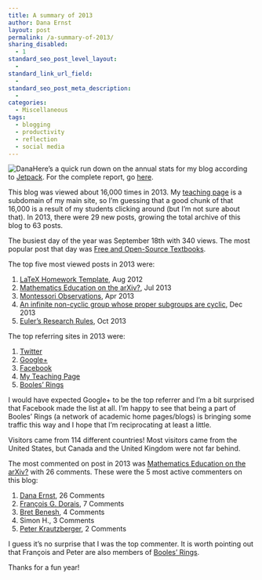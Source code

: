 ```yaml
---
title: A summary of 2013
author: Dana Ernst
layout: post
permalink: /a-summary-of-2013/
sharing_disabled:
  - 1
standard_seo_post_level_layout:
  - 
standard_link_url_field:
  - 
standard_seo_post_meta_description:
  - 
categories:
  - Miscellaneous
tags:
  - blogging
  - productivity
  - reflection
  - social media
---
```

<div class="kcite-section" kcite-section-id="1157">
  <p>
    <img src="http://i1.wp.com/danaernst.com/wp-content/uploads/2014/01/Dana-300x199.jpg?fit=300%2C199" alt="Dana" class="alignleft size-medium wp-image-1159" data-recalc-dims="1" />Here&#8217;s a quick run down on the annual stats for my blog according to <a href="http://jetpack.me/">Jetpack</a>. For the complete report, go <a href="http://jetpack.me/annual-report/31858472/2013/">here</a>.
  </p>
  
  <p>
    This blog was viewed about 16,000 times in 2013. My <a href="http://teaching.danaernst.com">teaching page</a> is a subdomain of my main site, so I&#8217;m guessing that a good chunk of that 16,000 is a result of my students clicking around (but I&#8217;m not sure about that). In 2013, there were 29 new posts, growing the total archive of this blog to 63 posts.
  </p>
  
  <p>
    The busiest day of the year was September 18th with 340 views. The most popular post that day was <a href="http://danaernst.com/resources/free-and-open-source-textbooks/">Free and Open-Source Textbooks</a>.
  </p>
  
  <p>
    The top five most viewed posts in 2013 were:
  </p>
  
  <ol>
    <li>
      <a href="http://danaernst.com/latex-homework-template/">LaTeX Homework Template</a>, Aug 2012
    </li>
    <li>
      <a href="http://danaernst.com/mathematics-education-on-the-arxiv/">Mathematics Education on the arXiv?</a>, Jul 2013
    </li>
    <li>
      <a href="http://danaernst.com/montessori-observations/">Montessori Observations</a>, Apr 2013
    </li>
    <li>
      <a href="http://danaernst.com/an-infinite-non-cyclic-group-whose-proper-subgroups-are-cyclic/">An infinite non-cyclic group whose proper subgroups are cyclic</a>, Dec 2013
    </li>
    <li>
      <a href="http://danaernst.com/eulers-research-rules/">Euler&#8217;s Research Rules</a>, Oct 2013
    </li>
  </ol>
  
  <p>
    The top referring sites in 2013 were:
  </p>
  
  <ol>
    <li>
      <a href="http://twitter.com">Twitter</a>
    </li>
    <li>
      <a href="http://plus.google.com">Google+</a>
    </li>
    <li>
      <a href="http://facebook.com">Facebook</a>
    </li>
    <li>
      <a href="http://teaching.danaernst.com">My Teaching Page</a>
    </li>
    <li>
      <a href="http://boolesrings.org">Booles&#8217; Rings</a>
    </li>
  </ol>
  
  <p>
    I would have expected Google+ to be the top referrer and I&#8217;m a bit surprised that Facebook made the list at all. I&#8217;m happy to see that being a part of Booles&#8217; Rings (a network of academic home pages/blogs) is bringing some traffic this way and I hope that I&#8217;m reciprocating at least a little.
  </p>
  
  <p>
    Visitors came from 114 different countries! Most visitors came from the United States, but Canada and the United Kingdom were not far behind.
  </p>
  
  <p>
    The most commented on post in 2013 was <a href="http://danaernst.com/mathematics-education-on-the-arxiv/">Mathematics Education on the arXiv?</a> with 26 comments. These were the 5 most active commenters on this blog:
  </p>
  
  <ol>
    <li>
      <a href="http://danaernst.com/">Dana Ernst</a>, 26 Comments
    </li>
    <li>
      <a href="http://dorais.org/">François G. Dorais</a>, 7 Comments
    </li>
    <li>
      <a href="http://symmetricblog.wordpress.com/">Bret Benesh</a>, 4 Comments
    </li>
    <li>
      Simon H., 3 Comments
    </li>
    <li>
      <a href="http://boolesrings.org/krautzberger/">Peter Krautzberger</a>, 2 Comments
    </li>
  </ol>
  
  <p>
    I guess it&#8217;s no surprise that I was the top commenter. It is worth pointing out that François and Peter are also members of <a href="http://boolesrings.org">Booles&#8217; Rings</a>.
  </p>
  
  <p>
    Thanks for a fun year!
  </p>
  
  <!-- kcite active, but no citations found -->
</div>

<!-- kcite-section 1157 -->